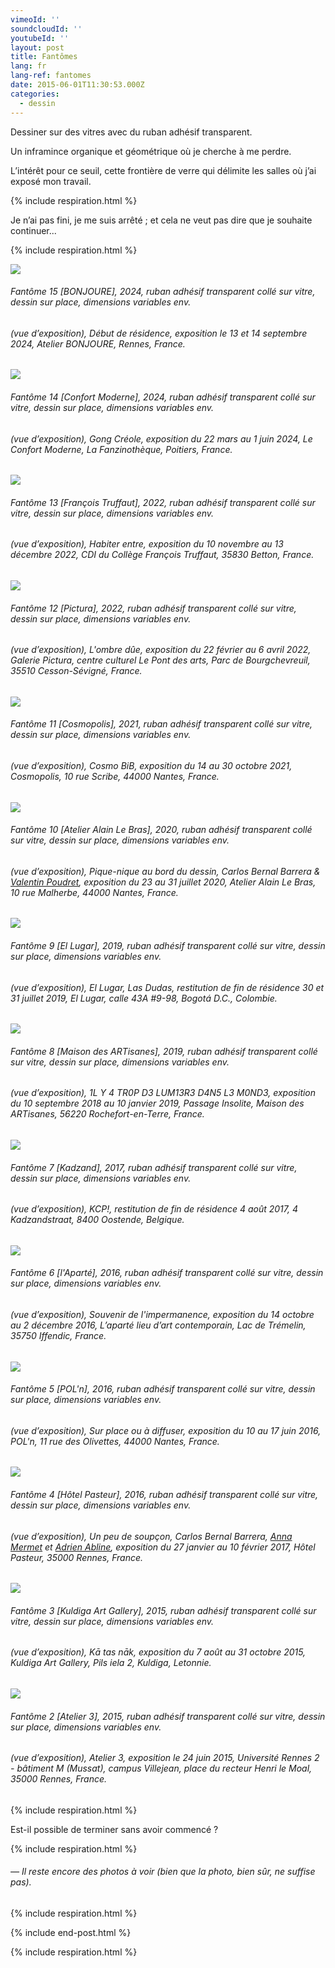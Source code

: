 ```yaml
---
vimeoId: ''
soundcloudId: ''
youtubeId: ''
layout: post
title: Fantômes
lang: fr
lang-ref: fantomes
date: 2015-06-01T11:30:53.000Z
categories:
  - dessin
---
```


Dessiner sur des vitres avec du ruban adhésif transparent.

Un inframince organique et géométrique où je cherche à me perdre.

L’intérêt pour ce seuil, cette frontière de verre qui délimite les salles où j’ai exposé mon travail.

{% include respiration.html %}

Je n’ai pas fini, je me suis arrêté ; et cela ne veut pas dire que je souhaite continuer...

{% include respiration.html %}

![](</imgs/PXL_20240913_151159646.NIGHT UP.jpg>)

###### *Fantôme 15 \[BONJOURE]*, 2024, ruban adhésif transparent collé sur vitre, dessin sur place, dimensions variables env.

###### (vue d’exposition), *Début de résidence*, exposition le 13 et 14 septembre 2024, Atelier BONJOURE, Rennes, France.

![](</imgs/PXL_20240323_093305786.NIGHT UP.jpg>)

###### *Fantôme 14 \[Confort Moderne]*, 2024, ruban adhésif transparent collé sur vitre, dessin sur place, dimensions variables env.

###### (vue d’exposition), *Gong Créole*, exposition du 22 mars au 1 juin 2024, Le Confort Moderne, La Fanzinothèque, Poitiers, France.

![](/imgs/pxl_20221110_132825408-night-up.jpg)

###### *Fantôme 13 \[François Truffaut]*, 2022, ruban adhésif transparent collé sur vitre, dessin sur place, dimensions variables env.

###### (vue d’exposition), *Habiter entre*, exposition du 10 novembre au 13 décembre 2022, CDI du Collège François Truffaut, 35830 Betton, France.

![](/imgs/fantome12-up.jpg)

###### *Fantôme 12 \[Pictura]*, 2022, ruban adhésif transparent collé sur vitre, dessin sur place, dimensions variables env.

###### (vue d’exposition), *L'ombre dûe*, exposition du 22 février au 6 avril 2022, Galerie Pictura, centre culturel Le Pont des arts, Parc de Bourgchevreuil, 35510 Cesson-Sévigné, France.

![](/imgs/fantome-11-up.jpg)

###### *Fantôme 11 \[Cosmopolis]*, 2021, ruban adhésif transparent collé sur vitre, dessin sur place, dimensions variables env.

###### (vue d’exposition), *Cosmo BiB*, exposition du 14 au 30 octobre 2021, Cosmopolis, 10 rue Scribe, 44000 Nantes, France.

![](/imgs/fantome10-up.jpg)

###### *Fantôme 10 \[Atelier Alain Le Bras]*, 2020, ruban adhésif transparent collé sur vitre, dessin sur place, dimensions variables env.

###### (vue d’exposition), *Pique-nique au bord du dessin*, Carlos Bernal Barrera & [Valentin Poudret](http://www.valentin-poudret.com), exposition du 23 au 31 juillet 2020, Atelier Alain Le Bras, 10 rue Malherbe, 44000 Nantes, France.

![](/imgs/fantome09-up.jpg)

###### *Fantôme 9 \[El Lugar]*, 2019, ruban adhésif transparent collé sur vitre, dessin sur place, dimensions variables env.

###### (vue d’exposition), *El Lugar, Las Dudas*, restitution de fin de résidence 30 et 31 juillet 2019, El Lugar, calle 43A #9-98, Bogotá D.C., Colombie.

![](/imgs/fantome-8-up.jpg)

###### *Fantôme 8 \[Maison des ARTisanes]*, 2019, ruban adhésif transparent collé sur vitre, dessin sur place, dimensions variables env.

###### (vue d’exposition), *1L Y 4 TR0P D3 LUM13R3 D4N5 L3 M0ND3*, exposition du 10 septembre 2018 au 10 janvier 2019, Passage Insolite, Maison des ARTisanes, 56220 Rochefort-en-Terre, France.

![](/imgs/fantome07-up.jpg)

###### *Fantôme 7 \[Kadzand]*, 2017, ruban adhésif transparent collé sur vitre, dessin sur place, dimensions variables env.

###### (vue d’exposition), *KCP!*, restitution de fin de résidence 4 août 2017, 4 Kadzandstraat, 8400 Oostende, Belgique.

![](/imgs/fantome06-up.jpg)

###### *Fantôme 6 \[l'Aparté]*, 2016, ruban adhésif transparent collé sur vitre, dessin sur place, dimensions variables env.

###### (vue d’exposition), *Souvenir de l'impermanence*, exposition du 14 octobre au 2 décembre 2016, L’aparté lieu d’art contemporain, Lac de Trémelin, 35750 Iffendic, France.

![](/imgs/fantome05-up.jpg)

###### *Fantôme 5 \[POL'n]*, 2016, ruban adhésif transparent collé sur vitre, dessin sur place, dimensions variables env.

###### (vue d’exposition), *Sur place ou à diffuser*, exposition du 10 au 17 juin 2016, POL'n, 11 rue des Olivettes, 44000 Nantes, France.

![](/imgs/fantome-4-up.jpg)

###### *Fantôme 4 \[Hôtel Pasteur]*, 2016, ruban adhésif transparent collé sur vitre, dessin sur place, dimensions variables env.

###### (vue d’exposition), *Un peu de soupçon*, Carlos Bernal Barrera, [Anna Mermet](http://mermet.wixsite.com/annamermet) et [Adrien Abline](http://ablineadrien.com/), exposition du 27 janvier au 10 février 2017, Hôtel Pasteur, 35000 Rennes, France.

![](/imgs/fantome03-up.jpg)

###### *Fantôme 3 \[Kuldiga Art Gallery]*, 2015, ruban adhésif transparent collé sur vitre, dessin sur place, dimensions variables env.

###### (vue d’exposition), *Kā tas nāk*, exposition du 7 août au 31 octobre 2015, Kuldiga Art Gallery, Pils iela 2, Kuldiga, Letonnie.

![](/imgs/fantome02-up.jpg)

###### *Fantôme 2 \[Atelier 3]*, 2015, ruban adhésif transparent collé sur vitre, dessin sur place, dimensions variables env.

###### (vue d’exposition), *Atelier 3*, exposition le 24 juin 2015, Université Rennes 2 - bâtiment M (Mussat), campus Villejean, place du recteur Henri le Moal, 35000 Rennes, France.

{% include respiration.html %}

Est-il possible de terminer sans avoir commencé ?

{% include respiration.html %}

###### — *Il reste encore des photos à voir (bien que la photo, bien sûr, ne suffise pas).*

{% include respiration.html %}

{% include end-post.html %}

{% include respiration.html %}
